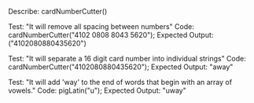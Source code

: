 Describe: cardNumberCutter()

Test: "It will remove all spacing between numbers"
Code: cardNumberCutter("4102 0808 8043 5620");
Expected Output: ("4102080880435620")

Test: "It will separate a 16 digit card number into individual strings"
Code: cardNumberCutter("4102080880435620");
Expected Output: "away"

Test: "It will add 'way' to the end of words that begin with an array of vowels."
Code: pigLatin("u");
Expected Output: "uway"